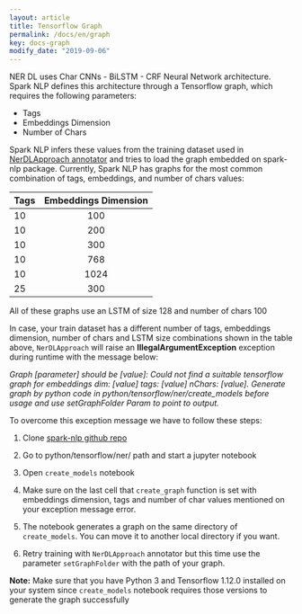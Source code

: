 ```yaml
---
layout: article
title: Tensorflow Graph
permalink: /docs/en/graph
key: docs-graph
modify_date: "2019-09-06"
---
```


NER DL uses Char CNNs - BiLSTM - CRF Neural Network architecture. Spark NLP defines this architecture through a Tensorflow graph, which requires the following parameters:

- Tags
- Embeddings Dimension
- Number of Chars

Spark NLP infers these values from the training dataset used in [NerDLApproach annotator](annotators.md#ner-dl) and tries to load the graph embedded on spark-nlp package.
Currently, Spark NLP has graphs for the most common combination of tags, embeddings, and number of chars values:

| Tags | Embeddings Dimension |
| :--- | :------------------: |
|  10  |       100            |
|  10  |       200            |
|  10  |       300            |
|  10  |       768            |
|  10  |       1024           |
|  25  |       300            |

All of these graphs use an LSTM of size 128 and number of chars 100

In case, your train dataset has a different number of tags, embeddings dimension, number of chars and LSTM size combinations shown in the table above, `NerDLApproach` will raise an **IllegalArgumentException** exception during runtime with the message below:

*Graph [parameter] should be [value]: Could not find a suitable tensorflow graph for embeddings dim: [value] tags: [value] nChars: [value]. Generate graph by python code in python/tensorflow/ner/create_models before usage and use setGraphFolder Param to point to output.*

To overcome this exception message we have to follow these steps:

1. Clone [spark-nlp github repo](https://github.com/JohnSnowLabs/spark-nlp)
2. Go to python/tensorflow/ner/ path and start a jupyter notebook

3. Open `create_models`  notebook

4. Make sure on the last cell that `create_graph` function is set with embeddings dimension, tags and number of char values mentioned on your exception message error.

5. The notebook generates a graph on the same directory of `create_models`. You can move it to another local directory if you want.

6. Retry training with `NerDLApproach` annotator but this time use the parameter `setGraphFolder` with the path of your graph.

**Note:**  Make sure that you have Python 3 and Tensorflow 1.12.0 installed on your system since `create_models` notebook requires those versions to generate the graph successfully
